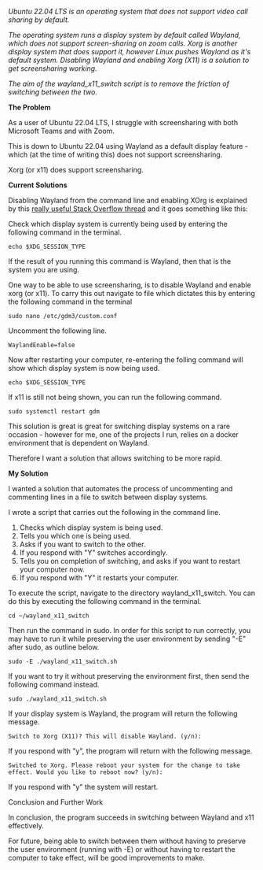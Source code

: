 *Ubuntu 22.04 LTS is an operating system that does not support video call sharing by default.*

*The operating system runs a display system by default called Wayland, which does not support screen-sharing on zoom calls. Xorg is another display system that does support it, however Linux pushes Wayland as it's default system. Disabling Wayland and enabling Xorg (X11) is a solution to get screensharing working.*

*The aim of the wayland_x11_switch script is to remove the friction of switching between the two.*

**The Problem**

As a user of Ubuntu 22.04 LTS, I struggle with screensharing with both Microsoft Teams and with Zoom.

This is down to Ubuntu 22.04 using Wayland as a default display feature - which (at the time of writing this) does not support screensharing.

Xorg (or x11) does support screensharing.

**Current Solutions**

Disabling Wayland from the command line and enabling XOrg is explained by this [really useful Stack Overflow thread](https://askubuntu.com/questions/1407494/screen-share-not-working-in-ubuntu-22-04-in-all-platforms-zoom-teams-google-m) and it goes something like this:

Check which display system is currently being used by entering the following command in the terminal.

`echo $XDG_SESSION_TYPE`

If the result of you running this command is Wayland, then that is the system you are using.

One way to be able to use screensharing, is to disable Wayland and enable xorg (or x11). To carry this out navigate to file which dictates this by entering the following command in the terminal

`sudo nano /etc/gdm3/custom.conf`

Uncomment the following line.

`WaylandEnable=false`

Now after restarting your computer, re-entering the folling command will show which display system is now being used.

`echo $XDG_SESSION_TYPE`

If x11 is still not being shown, you can run the following command.

`sudo systemctl restart gdm`

This solution is great is great for switching display systems on a rare occasion - however for me, one of the projects I run, relies on a docker environment that is dependent on Wayland.

Therefore I want a solution that allows switching to be more rapid.

**My Solution**

I wanted a solution that automates the process of uncommenting and commenting lines in a file to switch between display systems.

I wrote a script that carries out the following in the command line.

1. Checks which display system is being used.
2. Tells you which one is being used.
3. Asks if you want to switch to the other.
4. If you respond with "Y" switches accordingly.
5. Tells you on completion of switching, and asks if you want to restart your computer now.
6. If you respond with "Y" it restarts your computer.

To execute the script, navigate to the directory wayland_x11_switch. You can do this by executing the following command in the terminal.

`cd ~/wayland_x11_switch`

Then run the command in sudo. In order for this script to run correctly, you may have to run it while preserving the user environment by sending "-E" after sudo, as outline below.

`sudo -E ./wayland_x11_switch.sh`

If you want to try it without preserving the environment first, then send the following command instead.

`sudo ./wayland_x11_switch.sh`

If your display system is Wayland, the program will return the following message.

`Switch to Xorg (X11)? This will disable Wayland. (y/n):`

If you respond with "y", the program will return with the following message.

``Switched to Xorg. Please reboot your system for the change to take effect.
Would you like to reboot now? (y/n):``

If you respond with "y" the system will restart.

Conclusion and Further Work

In conclusion, the program succeeds in switching between Wayland and x11 effectively.

For future, being able to switch between them without having to preserve the user environment (running with -E) or without having to restart the computer to take effect, will be good improvements to make.
